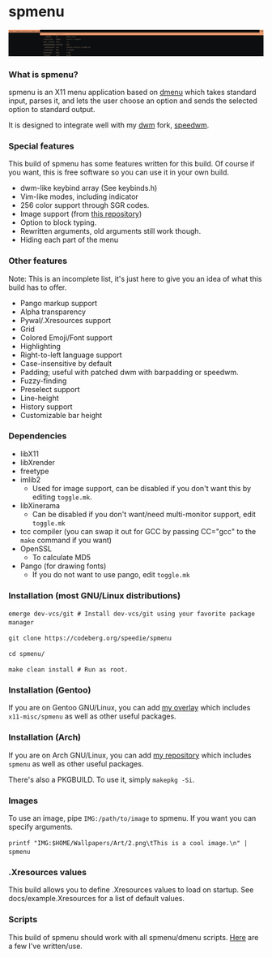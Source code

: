 # spmenu
![image](/docs/preview.png)

### What is spmenu?

spmenu is an X11 menu application based on
[dmenu](https://tools.suckless.org/dmenu) which takes standard input, parses
it, and lets the user choose an option and sends the
selected option to standard output.

It is designed to integrate well with my [dwm](https://dwm.suckless.org) fork, [speedwm](https://codeberg.org/speedie/speedwm).

### Special features

This build of spmenu has some features written for this build.
Of course if you want, this is free software so you can use it in your own build.

- dwm-like keybind array (See keybinds.h)
- Vim-like modes, including indicator
- 256 color support through SGR codes.
- Image support (from [this repository](https://github.com/Cloudef/dmenu-pango-imlib))
- Option to block typing.
- Rewritten arguments, old arguments still work though.
- Hiding each part of the menu

### Other features

Note: This is an incomplete list, it's just here to give you an idea of what this build has to offer.

- Pango markup support
- Alpha transparency
- Pywal/.Xresources support
- Grid
- Colored Emoji/Font support
- Highlighting
- Right-to-left language support
- Case-insensitive by default
- Padding; useful with patched dwm with barpadding or speedwm.
- Fuzzy-finding
- Preselect support
- Line-height
- History support
- Customizable bar height

### Dependencies

- libX11
- libXrender
- freetype
- imlib2
  - Used for image support, can be disabled if you don't want this by editing `toggle.mk`.
- libXinerama
  - Can be disabled if you don't want/need multi-monitor support, edit `toggle.mk`
- tcc compiler (you can swap it out for GCC by passing CC="gcc" to the `make` command if you want)
- OpenSSL
  - To calculate MD5
- Pango (for drawing fonts)
  - If you do not want to use pango, edit `toggle.mk`

### Installation (most GNU/Linux distributions)

`emerge dev-vcs/git # Install dev-vcs/git using your favorite package manager`

`git clone https://codeberg.org/speedie/spmenu`

`cd spmenu/`

`make clean install # Run as root.`

### Installation (Gentoo)

If you are on Gentoo GNU/Linux, you can add
[my overlay](https://git.speedie.gq/speedie-overlay) which includes
`x11-misc/spmenu` as well as other useful packages.

### Installation (Arch)

If you are on Arch GNU/Linux, you can add
[my repository](https://git.speedie.gq/speedie-repository) which includes
`spmenu` as well as other useful packages.

There's also a PKGBUILD. To use it, simply `makepkg -Si`.

### Images

To use an image, pipe `IMG:/path/to/image` to spmenu. If you want you can specify arguments.

`printf "IMG:$HOME/Wallpapers/Art/2.png\tThis is a cool image.\n" | spmenu`

### .Xresources values

This build allows you to define .Xresources values to load on startup. See docs/example.Xresources for a list of default values.

### Scripts

This build of spmenu should work with all spmenu/dmenu scripts. [Here](https://codeberg.org/speedie/speedwm-extras) are a few I've written/use.
